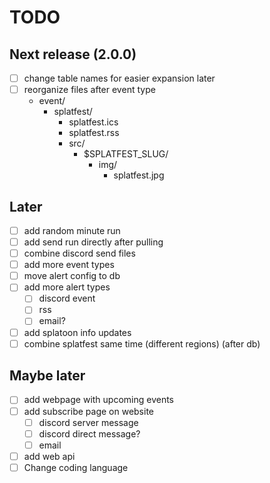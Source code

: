 # TODO

## Next release (2.0.0)
- [ ] change table names for easier expansion later
- [ ] reorganize files after event type
  - event/
    - splatfest/
      - splatfest.ics
      - splatfest.rss
      - src/
        - $SPLATFEST_SLUG/
          - img/
            - splatfest.jpg

## Later
- [ ] add random minute run
- [ ] add send run directly after pulling
- [ ] combine discord send files
- [ ] add more event types
- [ ] move alert config to db
- [ ] add more alert types
  - [ ] discord event
  - [ ] rss
  - [ ] email?
- [ ] add splatoon info updates
- [ ] combine splatfest same time (different regions) (after db)

## Maybe later
- [ ] add webpage with upcoming events
- [ ] add subscribe page on website
  - [ ] discord server message
  - [ ] discord direct message?
  - [ ] email
- [ ] add web api
- [ ] Change coding language

